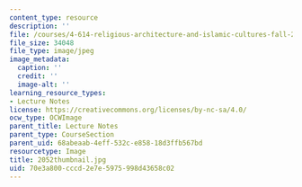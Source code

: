 ```yaml
---
content_type: resource
description: ''
file: /courses/4-614-religious-architecture-and-islamic-cultures-fall-2002/70e3a800cccd2e7e5975998d43658c02_2052thumbnail.jpg
file_size: 34048
file_type: image/jpeg
image_metadata:
  caption: ''
  credit: ''
  image-alt: ''
learning_resource_types:
- Lecture Notes
license: https://creativecommons.org/licenses/by-nc-sa/4.0/
ocw_type: OCWImage
parent_title: Lecture Notes
parent_type: CourseSection
parent_uid: 68abeaab-4eff-532c-e858-18d3ffb567bd
resourcetype: Image
title: 2052thumbnail.jpg
uid: 70e3a800-cccd-2e7e-5975-998d43658c02
---
```


